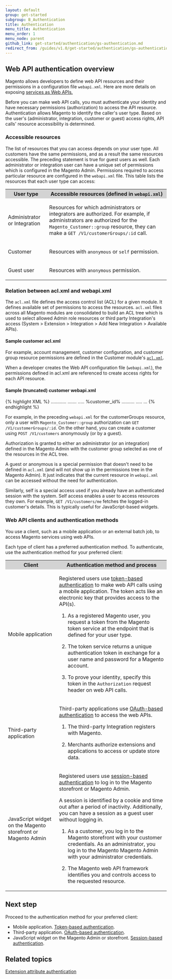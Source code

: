 ```yaml
---
layout: default
group: get-started
subgroup: B_Authentication
title: Authentication
menu_title: Authentication
menu_order: 1
menu_node: parent
github_link: get-started/authentication/gs-authentication.md
redirect_from: /guides/v1.0/get-started/authentication/gs-authentication.html
---
```


<h2 id="overview-authenticate">Web API authentication overview</h2>
<p>
Magento allows developers to define web API resources and their permissions in a configuration file <code>webapi.xml</code>. 
Here are more details on exposing <a href="http://devdocs.magento.com/guides/v1.0/extension-dev-guide/service-contracts/service-to-web-service.html">services as Web APIs.</a> 

Before you can make web API calls, you must authenticate your identity and have necessary permissions (authorization) to access the API resource. Authentication allows Magento to identify the caller's user type. Based on the user's (administrator, integration, customer or guest) access rights, API calls' resource accessibility is determined.
</p>

<h3 id="accessible-resources">Accessible resources</h3>
<p>The list of resources that you can access depends on your user type. All customers have the same permissions, and as a result the same resources accessible. The preceding statement is true for guest users as well. 
Each administrator or integration user can have a unique set of permissions which is configured in the Magento Admin. 
Permissions required to access particular resource are configured in the <code>webapi.xml</code> file. This table lists the resources that each user type can access:</p>
<table style="width:100%">
   <tr bgcolor="lightgray">
      <th>User type</th>
      <th>Accessible resources (defined in <code>webapi.xml</code>)</th>
   </tr>
   <tr>
      <td>
         <p>Administrator or Integration</p>
      </td>
      <td>
         <p>Resources for which administrators or integrators are authorized. For example, if administrators are authorized for the <code>Magento_Customer::group</code> resource, they can make a <code>GET&nbsp;/V1/customerGroups/:id</code> call.</p>
      </td>
   </tr>
   <tr>
      <td>
         <p>Customer</p>
      </td>
      <td>
         <p>Resources with <code>anonymous</code> or <code>self</code> permission.</p>
      </td>
   </tr>
   <tr>
      <td>
         <p>Guest user</p>
      </td>
      <td>
         <p> Resources with <code>anonymous</code> permission.</p>
      </td>
   </tr>
</table>

<h3 id="acl-webapi-relation">Relation between acl.xml and webapi.xml</h3>
<p>The <code>acl.xml</code> file defines the access control list (ACL) for a given module. It defines available set of permissions to access the resources.
<code>acl.xml</code> files across all Magento modules are consolidated to build an ACL tree which is used to select allowed Admin role resources or third party Integration's access (System > Extension > Integration > Add New Integration > Available APIs).
</p>

<h4 id="acl-webapi-relation">Sample customer acl.xml</h4>
For example, account management, customer configuration, and customer group resource permissions are defined in the Customer module's <code><a href="{{ site.mage2100url }}app/code/Magento/Customer/etc/acl.xml" target="_blank">acl.xml</a></code>.

When a developer creates the Web API configuration file (<code>webapi.xml</code>), the permissions defined in acl.xml are referenced to create access rights for each API resource.

<h4 id="acl-webapi-relation">Sample (truncated) customer webapi.xml</h4>

{% highlight XML %}
<routes xmlns:xsi="http://www.w3.org/2001/XMLSchema-instance"
        xsi:noNamespaceSchemaLocation="urn:magento:module:Magento_Webapi:etc/webapi.xsd">
    <!-- Customer Group -->
    <route url="/V1/customerGroups/:id" method="GET">
        <service class="Magento\Customer\Api\GroupRepositoryInterface" method="getById"/>
        <resources>
            <resource ref="Magento_Customer::group"/>
        </resources>
    </route>
............
.......
.....
    <!-- Customer Account -->
    <route url="/V1/customers/:customerId" method="GET">
        <service class="Magento\Customer\Api\CustomerRepositoryInterface" method="getById"/>
        <resources>
            <resource ref="Magento_Customer::customer"/>
        </resources>
    </route>
    <route url="/V1/customers" method="POST">
        <service class="Magento\Customer\Api\AccountManagementInterface" method="createAccount"/>
        <resources>
            <resource ref="anonymous"/>
        </resources>
    </route>
    <route url="/V1/customers/:id" method="PUT">
        <service class="Magento\Customer\Api\CustomerRepositoryInterface" method="save"/>
        <resources>
            <resource ref="Magento_Customer::manage"/>
        </resources>
    </route>
    <route url="/V1/customers/me" method="PUT">
        <service class="Magento\Customer\Api\CustomerRepositoryInterface" method="save"/>
        <resources>
            <resource ref="self"/>
        </resources>
        <data>
            <parameter name="customer.id" force="true">%customer_id%</parameter>
        </data>
    </route>
..........
.....
...
{% endhighlight %}

For example, in the preceding `webapi.xml` for the customerGroups resource, only a user with `Magento_Customer::group` authorization can `GET /V1/customerGroups/:id`. On the other hand, you can create a customer using `POST /V1/customers` anonymously (or by a guest).

Authorization is granted to either an administrator (or an integration) defined in the Magento Admin with the customer group selected as one of the resources in the ACL tree.

<div class="bs-callout bs-callout-info" id="info">
   <p>A guest or anonymous is a special permission that doesn't need to be defined in <code>acl.xml</code> (and will not show up in the permissions tree in the Magento Admin). It just indicates that the current resource in <code>webapi.xml</code> can be accessed without the need for authentication.</p>
   <p>Similarly, self is a special access used if you already have an authenticated session with the system. Self access enables a user to access resources they own. For example, <code>GET /V1/customers/me</code> fetches the logged-in customer's details. This is typically useful for JavaScript-based widgets. </p>
</div>

<h3 id="webapi-clients">Web API clients and authentication methods</h3>
<p>You use a client, such as a mobile application or an external batch job, to access Magento services using web APIs.</p>
<p>Each type of client has a preferred authentication method. To authenticate, use the authentication method for your preferred client:</p>
<table style="width:100%">
   <tr bgcolor="lightgray">
      <th>Client</th>
      <th>Authentication method and process</th>
   </tr>
   <tr>
      <td>
         <p>Mobile application</p>
      </td>
      <td>
         <p>Registered users use <a href="{{ site.gdeurl21 }}get-started/authentication/gs-authentication-token.html">token-based authentication</a> to make web API calls using a mobile application. The token acts like an electronic key that provides access to the API(s).</p>
         <ol>
            <li>
               <p>As a registered Magento user, you request a token from the Magento token service at the endpoint that is defined for your user type.</p>
            </li>
            <li>
               <p>The token service returns a unique authentication token in exchange for a user name and password for a Magento account.</p>
            </li>
            <li>
               <p>
                  To prove your identity, specify this token in the <code>Authorization</code> request header <!-- with the <code>Bearer</code> HTTP authorization scheme  -->on web API calls.
               </p>
            </li>
         </ol>
         <!--  <p>The token never expires but it can be revoked.</p> -->
      </td>
   </tr>
   <tr>
      <td>
         <p>Third-party application</p>
      </td>
      <td>
         <p>Third-party applications use <a href="{{ site.gdeurl21 }}get-started/authentication/gs-authentication-oauth.html">OAuth-based authentication</a> to access the web APIs.</p>
         <ol>
            <li>
               <p>The third-party Integration registers with Magento.</p>
            </li>
            <li>
               <p>Merchants authorize extensions and applications to access or update store data.</p>
            </li>
         </ol>
      </td>
   </tr>
   <tr>
      <td>
         <p>JavaScript widget on the Magento storefront or Magento Admin</p>
      </td>
      <td>
         <p>Registered users use <a href="{{ site.gdeurl21 }}get-started/authentication/gs-authentication-session.html">session-based authentication</a> to log in to the Magento storefront or Magento Admin.</p>
         <p>A session is identified by a cookie and time out after a period of inactivity. Additionally, you can have a session as a guest user without logging in.</p>
         <ol>
            <li>
               <p>As a customer, you log in to the Magento storefront with your customer credentials. As an administrator, you log in to the Magento Magento Admin with your administrator credentials.</p>
            </li>
            <li>
               <p>The Magento web API framework identifies you and controls access to the requested resource.
               </p>
            </li>
         </ol>
      </td>
   </tr>
</table>
<h2 id="next-step-auth">Next step</h2>
<p>Proceed to the authentication method for your preferred client:</p>
<ul>
   <li>Mobile application. <a href="{{ site.gdeurl21 }}get-started/authentication/gs-authentication-token.html">Token-based authentication</a>.</li>
   <li>Third-party application. <a href="{{ site.gdeurl21 }}get-started/authentication/gs-authentication-oauth.html">OAuth-based authentication</a>.</li>
   <li>JavaScript widget on the Magento Admin or storefront. <a href="{{ site.gdeurl21 }}get-started/authentication/gs-authentication-session.html">Session-based authentication</a>.</li>
</ul>

<h2 id="related">Related topics</h2>
<a href="{{ site.gdeurl21 }}extension-dev-guide/attributes.html">Extension attribute authentication</a>